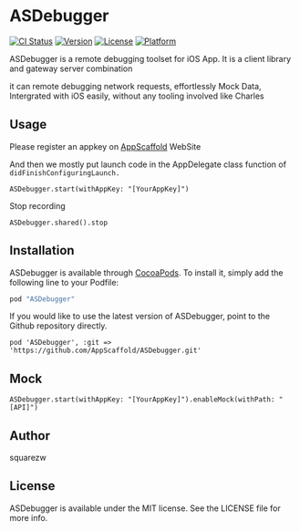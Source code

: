 # ASDebugger

[![CI Status](http://img.shields.io/travis/利伽/ASDebugger.svg?style=flat)](https://travis-ci.org/squarezw/ASDebugger)
[![Version](https://img.shields.io/cocoapods/v/ASDebugger.svg?style=flat)](http://cocoapods.org/pods/ASDebugger)
[![License](https://img.shields.io/cocoapods/l/ASDebugger.svg?style=flat)](http://cocoapods.org/pods/ASDebugger)
[![Platform](https://img.shields.io/cocoapods/p/ASDebugger.svg?style=flat)](http://cocoapods.org/pods/ASDebugger)

ASDebugger is a remote debugging toolset for iOS App. It is a client library and gateway server combination

it can remote debugging network requests, effortlessly Mock Data, Intergrated with iOS easily, without any tooling involved like Charles

## Usage

Please register an appkey on [AppScaffold](http://www.appscaffold.net) WebSite

And then we mostly put launch code in the AppDelegate class function of `didFinishConfiguringLaunch.`

```
ASDebugger.start(withAppKey: "[YourAppKey]")
```

Stop recording

```
ASDebugger.shared().stop
```


## Installation

ASDebugger is available through [CocoaPods](http://cocoapods.org). To install
it, simply add the following line to your Podfile:

```ruby
pod "ASDebugger"
```

If you would like to use the latest version of ASDebugger, point to the Github repository directly.

```
pod 'ASDebugger', :git => 'https://github.com/AppScaffold/ASDebugger.git'
```


## Mock

```
ASDebugger.start(withAppKey: "[YourAppKey]").enableMock(withPath: "[API]")
```

## Author

squarezw

## License

ASDebugger is available under the MIT license. See the LICENSE file for more info.
